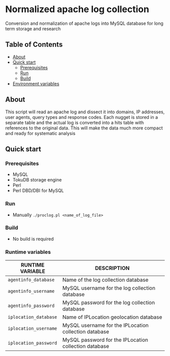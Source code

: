 # Normalized apache log collection
Conversion and normalization of apache logs into MySQL database for long term storage and research

## Table of Contents
- [About](#about)
- [Quick start](#quick-start)
  + [Prerequisites](#prerequisites)
  + [Run](#run)
  + [Build](#build)
- [Environment variables](#environment-variables)

## About
This script will read an apache log and dissect it into domains, IP addresses, user agents, query types and response codes.
Each nugget is stored in a separate table and the actual log is converted into a hits table with references to the original data.
This will make the data much more compact and ready for systematic analysis

## Quick start

### Prerequisites
- MySQL
- TokuDB storage engine
- Perl
- Perl DBD/DBI for MySQL

### Run
* Manually
`./proclog.pl <name_of_log_file>`

### Build
* No build is required


### Runtime variables
| RUNTIME VARIABLE       | DESCRIPTION                                            |
| ---------------------- | ------------------------------------------------------ |
| `agentinfo_database`   | Name of the log collection database                    |
| `agentinfo_username`   | MySQL username for the log collection database         |
| `agentinfo_password`   | MySQL password for the log collection database         |
| `iplocation_database`  | Name of IPLocation geolocation database                |
| `iplocation_username`  | MySQL username for the IPLocation collection database  |
| `iplocation_password`  | MySQL password for the IPLocation collection database  |
